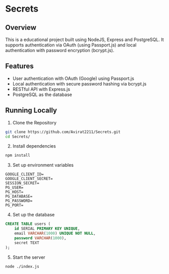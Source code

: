 # Secrets
## Overview
This is a educational project built using NodeJS, Express and PostgreSQL. It supports authentication via OAuth (using Passport.js) and local authentication with password encryption (bcrypt.js).

## Features
- User authentication with OAuth (Google) using Passport.js
- Local authentication with secure password hashing via bcrypt.js
- RESTful API with Express.js
- PostgreSQL as the database

## Running Locally
1. Clone the Repository
```bash
git clone https://github.com/Avirat2211/Secrets.git
cd Secrets/
```
2. Install dependencies
```bash
npm install
```
3. Set up environment variables
```env
GOOGLE_CLIENT_ID=
GOOGLE_CLIENT_SECRET=
SESSION_SECRET=
PG_USER=
PG_HOST=
PG_DATABASE=
PG_PASSWORD=
PG_PORT=
```
4. Set up the database
```sql
CREATE TABLE users (
    id SERIAL PRIMARY KEY UNIQUE,
    email VARCHAR(1000) UNIQUE NOT NULL,
    password VARCHAR(1000),
    secret TEXT
);
```
5. Start the server
```bash
node ./index.js
```
